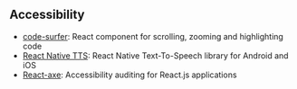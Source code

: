 ## Accessibility

- [code-surfer](https://github.com/pomber/code-surfer): React component for scrolling, zooming and highlighting code
- [React Native TTS](https://github.com/ak1394/react-native-tts): React Native Text-To-Speech library for Android and iOS
- [React-axe](https://github.com/dequelabs/react-axe): Accessibility auditing for React.js applications

